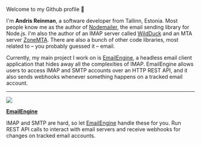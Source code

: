 Welcome to my Github profile 👋

I'm **Andris Reinman**, a software developer from Tallinn, Estonia. Most people know me as the author of [Nodemailer](https://nodemailer.com), the email sending library for Node.js. I'm also the author of an IMAP server called [WildDuck](https://wildduck.email/) and an MTA server [ZoneMTA](https://github.com/zone-eu/zone-mta). There are also a bunch of other code libraries, most related to – you probably guessed it – email.

Currently, my main project I work on is [EmailEngine](https://emailengine.app/?utm_source=github&utm_campaign=github-profile&utm_medium=github-profile), a headless email client application that hides away all the complexities of IMAP. EmailEngine allows users to access IMAP and SMTP accounts over an HTTP REST API, and it also sends webhooks whenever something happens on a tracked email account.

-----

![](https://emailengine.app/lib_pTNsKLAHHUZrxQKE/xwb20trbbhmhskes.png?w=80)


**[EmailEngine](https://emailengine.app/?utm_source=github&utm_campaign=github-profile&utm_medium=github-profile)**

IMAP and SMTP are hard, so let [EmailEngine](https://emailengine.app/?utm_source=github&utm_campaign=github-profile&utm_medium=github-profile) handle these for you. Run REST API calls to interact with email servers and receive webhooks for changes on tracked email accounts.
